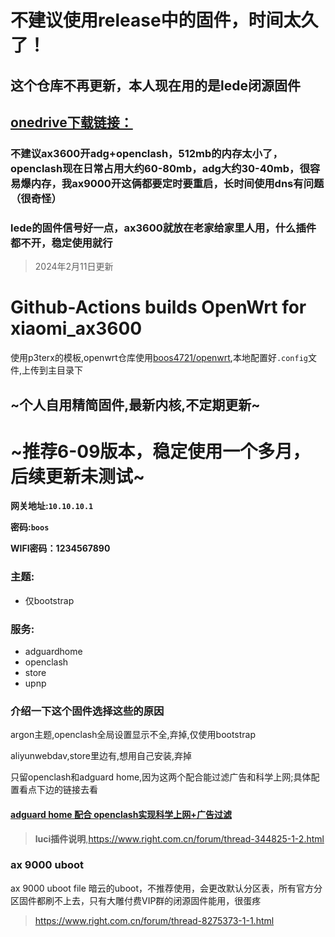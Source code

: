 # 不建议使用release中的固件，时间太久了！

## 这个仓库不再更新，本人现在用的是lede闭源固件
## [onedrive下载链接：](https://1drv.ms/u/s!AgA0BIPkGX_L7DXPnaZCpnZ4XfZ5)
### 不建议ax3600开adg+openclash，512mb的内存太小了，openclash现在日常占用大约60-80mb，adg大约30-40mb，很容易爆内存，我ax9000开这俩都要定时要重启，长时间使用dns有问题（很奇怪）
### lede的固件信号好一点，ax3600就放在老家给家里人用，什么插件都不开，稳定使用就行
>2024年2月11日更新

# Github-Actions builds OpenWrt for xiaomi_ax3600

使用p3terx的模板,openwrt仓库使用[boos4721/openwrt](https://github.com/Boos4721/openwrt),本地配置好`.config`文件,上传到主目录下

## ~个人自用精简固件,最新内核,不定期更新~

# ~推荐6-09版本，稳定使用一个多月，后续更新未测试~

**网关地址:`10.10.10.1`**

**密码:`boos`**

**WIFI密码：1234567890**

### 主题:
- 仅bootstrap

### 服务:
- adguardhome
- openclash
- store
- upnp

### 介绍一下这个固件选择这些的原因

argon主题,openclash全局设置显示不全,弃掉,仅使用bootstrap

aliyunwebdav,store里边有,想用自己安装,弃掉

只留openclash和adguard home,因为这两个配合能过滤广告和科学上网;具体配置看点下边的链接去看

#### [adguard home 配合 openclash实现科学上网+广告过滤](https://github.com/vonl1/Openwrt_xiaomi_ax3600/blob/main/adguard_home%E9%85%8D%E5%90%88openclash.md)

>**luci插件说明**,https://www.right.com.cn/forum/thread-344825-1-2.html


### ax 9000 uboot 
ax 9000 uboot file 暗云的uboot，不推荐使用，会更改默认分区表，所有官方分区固件都刷不上去，只有大雕付费VIP群的闭源固件能用，很蛋疼
>https://www.right.com.cn/forum/thread-8275373-1-1.html
